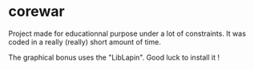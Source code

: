 # corewar

Project made for educationnal purpose under a lot of constraints.
It was coded in a really (really) short amount of time.

The graphical bonus uses the "LibLapin". Good luck to install it !
